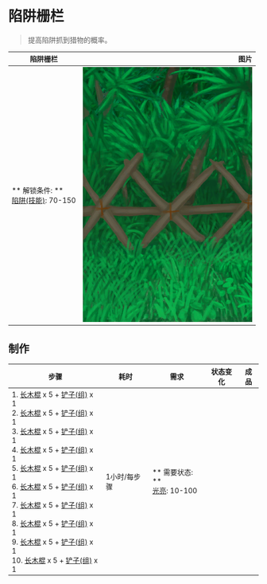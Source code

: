 # 陷阱栅栏  
> 提高陷阱抓到猎物的概率。  
  
  陷阱栅栏  |   图片   
 ----  |  ----:   
 ** 解锁条件: **<br>[陷阱(技能)](Skill_Trapping.md): 70-150  |  ![](Sprite/TrappingFence.png)   
  
## 制作  
步骤  |  耗时  |  需求  |  状态变化  |  成品  
----  |  ----  |  ----  |  ----  |  ----  
1. [长木棍](StickLong.md) x 5 + [铲子(组)](GpTag_Shovel.md) x 1<br>2. [长木棍](StickLong.md) x 5 + [铲子(组)](GpTag_Shovel.md) x 1<br>3. [长木棍](StickLong.md) x 5 + [铲子(组)](GpTag_Shovel.md) x 1<br>4. [长木棍](StickLong.md) x 5 + [铲子(组)](GpTag_Shovel.md) x 1<br>5. [长木棍](StickLong.md) x 5 + [铲子(组)](GpTag_Shovel.md) x 1<br>6. [长木棍](StickLong.md) x 5 + [铲子(组)](GpTag_Shovel.md) x 1<br>7. [长木棍](StickLong.md) x 5 + [铲子(组)](GpTag_Shovel.md) x 1<br>8. [长木棍](StickLong.md) x 5 + [铲子(组)](GpTag_Shovel.md) x 1<br>9. [长木棍](StickLong.md) x 5 + [铲子(组)](GpTag_Shovel.md) x 1<br>10. [长木棍](StickLong.md) x 5 + [铲子(组)](GpTag_Shovel.md) x 1  |  1小时/每步骤  |  ** 需要状态: **<br>[光亮](Light.md): 10-100  |    |    
